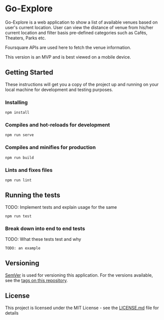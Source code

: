# Go-Explore

Go-Explore is a web application to show a list of available venues based on user's current location. User can view the distance of venue from his/her current location and filter basis pre-defined categories such as Cafés, Theaters, Parks etc.

Foursquare APIs are used here to fetch the venue information.

This version is an MVP and is best viewed on a mobile device.
## Getting Started

These instructions will get you a copy of the project up and running on your local machine for development and testing purposes.

### Installing

```
npm install
```

### Compiles and hot-reloads for development
```
npm run serve
```

### Compiles and minifies for production
```
npm run build
```


### Lints and fixes files
```
npm run lint
```

## Running the tests

TODO: Implement tests and explain usage for the same

```
npm run test
```


### Break down into end to end tests

TODO: What these tests test and why

```
TODO: an example
```

## Versioning

[SemVer](http://semver.org/) is used for versioning this application. For the versions available, see the [tags on this repository](https://github.com/varunsob/go-explore/tags).

## License

This project is licensed under the MIT License - see the [LICENSE.md](LICENSE.md) file for details
